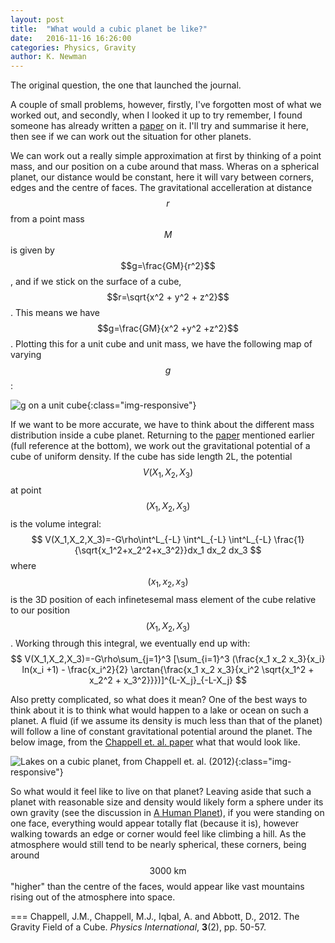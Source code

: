 ```yaml
---
layout: post
title:  "What would a cubic planet be like?"
date:   2016-11-16 16:26:00
categories: Physics, Gravity
author: K. Newman
---
```


The original question, the one that launched the journal.

A couple of small problems, however, firstly, I've forgotten most of what we worked out, and secondly, when I looked it up to try remember, I found someone has already written a [paper](http://www98.griffith.edu.au/dspace/bitstream/handle/10072/52169/86009_1.pdf?sequence=1) on it. I'll try and summarise it here, then see if we can work out the situation for other planets.

We can work out a really simple approximation at first by thinking of a point mass, and our position on a cube around that mass. Wheras on a spherical planet, our distance would be constant, here it will vary between corners, edges and the centre of faces. The gravitational accelleration at distance $$r$$ from a point mass $$M$$ is given by $$g=\frac{GM}{r^2}$$, and if we stick on the surface of a cube, $$r=\sqrt{x^2 + y^2 + z^2}$$. This means we have $$g=\frac{GM}{x^2 +y^2 +z^2}$$. Plotting this for a unit cube and unit mass, we have the following map of varying $$g$$:

![g on a unit cube](/jbm/img/g_cubeplanet_pointmass.png){:class="img-responsive"}

If we want to be more accurate, we have to think about the different mass distribution inside a cube planet. Returning to the [paper](http://www98.griffith.edu.au/dspace/bitstream/handle/10072/52169/86009_1.pdf?sequence=1) mentioned earlier (full reference at the bottom), we work out the gravitational potential of a cube of uniform density. If the cube has side length 2L, the potential $$V(X_1,X_2,X_3)$$ at point $$(X_1,X_2,X_3)$$ is the volume integral:
$$
V(X_1,X_2,X_3)=-G\rho\int^L_{-L} \int^L_{-L} \int^L_{-L} \frac{1}{\sqrt{x_1^2+x_2^2+x_3^2}}dx_1 dx_2 dx_3
$$
where $$(x_1,x_2,x_3)$$ is the 3D position of each infinetesemal mass element of the cube relative to our position $$(X_1,X_2,X_3)$$.
Working through this integral, we eventually end up with:
$$
V(X_1,X_2,X_3)=-G\rho\sum_{j=1}^3 [\sum_{i=1}^3 (\frac{x_1 x_2 x_3}{x_i} ln(x_i +1) - \frac{x_i^2}{2} \arctan{\frac{x_1 x_2 x_3}{x_i^2 \sqrt{x_1^2 + x_2^2 + x_3^2}}})]^{L-X_j}_{-L-X_j}
$$

Also pretty complicated, so what does it mean? One of the best ways to think about it is to think what would happen to a lake or ocean on such a planet. A fluid (if we assume its density is much less than that of the planet) will follow a line of constant gravitational potential around the planet. The below image, from the [Chappell et. al. paper](http://www98.griffith.edu.au/dspace/bitstream/handle/10072/52169/86009_1.pdf?sequence=1) what that would look like.

![Lakes on a cubic planet, from Chappell et. al. (2012)](/jbm/img/cube_lake.png){:class="img-responsive"}

So what would it feel like to live on that planet? Leaving aside that such a planet with reasonable size and density would likely form a sphere under its own gravity (see the discussion in [A Human Planet](/2016-11-16-human-planet.html)), if you were standing on one face, everything would appear totally flat (because it is), however walking towards an edge or corner would feel like climbing a hill. As the atmosphere would still tend to be nearly spherical, these corners, being around $$3000~\mathrm{km}$$ "higher" than the centre of the faces, would appear like vast mountains rising out of the atmosphere into space.

===
Chappell, J.M., Chappell, M.J., Iqbal, A. and Abbott, D., 2012. The Gravity Field of a Cube. *Physics International*, **3**(2), pp. 50-57.